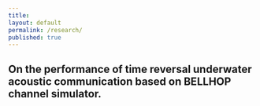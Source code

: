 ```yaml
---
title:
layout: default
permalink: /research/
published: true
---
```




## On the performance of time reversal underwater acoustic communication based on BELLHOP channel simulator.











